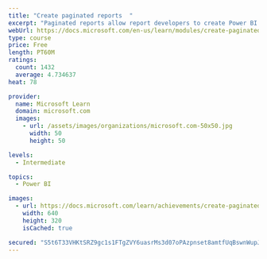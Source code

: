 ```yaml
---
title: "Create paginated reports  "
excerpt: "Paginated reports allow report developers to create Power BI artifacts that have tightly controlled rendering requirements. Paginated reports are ideal for creating sales invoices, receipts, purchase orders, and tabular data. This module will teach you how to create reports, add parameters, and work with tables and charts in paginated reports."
webUrl: https://docs.microsoft.com/en-us/learn/modules/create-paginated-reports-power-bi/
type: course
price: Free
length: PT60M
ratings:
  count: 1432
  average: 4.734637
heat: 78

provider:
  name: Microsoft Learn
  domain: microsoft.com
  images:
    - url: /assets/images/organizations/microsoft.com-50x50.jpg
      width: 50
      height: 50

levels:
  - Intermediate

topics:
  - Power BI

images:
  - url: https://docs.microsoft.com/learn/achievements/create-paginated-reports-power-bi-social.png
    width: 640
    height: 320
    isCached: true

secured: "S5t6T33VHKtSRZ9gc1s1FTgZVY6uasrMs3d07oPAzpnset8amtfUqBswnWupJLILLjlnpgppY2yfDMeTE/cUbmFdRuyRFhNt9XiHO9Uh6phP1m9BVLYPTrLwSjRvY2vOHowYRrwVkMXNeKfBwJMvfbXHEdrN9hZo682qm7RH1NgtWiColZj2qVD6BamYw92azFm5ESEJLgDTr7HL+TRS8phdoK+Ps8xiL1dL/9F45hsQeFTWbdw8pA4rkd638eX6QwBfi2X/bDppysAhpaRdOnt7HC8OSv8e65gYYiltHGAk3IoxgGO5IAvA2TZbU3vLBcPKTzFTFyzCUOakW9dt0fVMZRnDoAEZ+MYPyO2E6bu5Nav3Tjbf1tPQLQM8Ti0JaDEr6NRuyQCd2l8EsCQPs17K4jIhgPOAySFEpz6+EBo=;BRuwzpTO9oavAfwGiU0kGg=="
---
```


